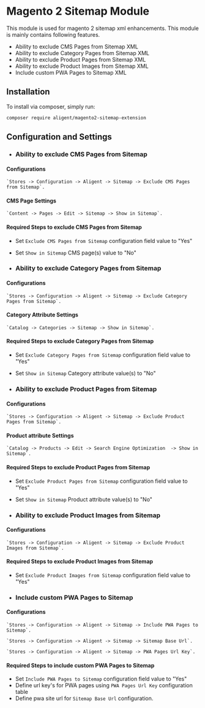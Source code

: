 # Magento 2 Sitemap Module
This module is used for magento 2 sitemap xml enhancements. This module is mainly contains following features.

- Ability to exclude CMS Pages from Sitemap XML
- Ability to exclude Category Pages from Sitemap XML
- Ability to exclude Product Pages from Sitemap XML
- Ability to exclude Product Images from Sitemap XML
- Include custom PWA Pages to Sitemap XML

## Installation
To install via composer, simply run:

```bash
composer require aligent/magento2-sitemap-extension
```

## Configuration and Settings

- ### Ability to exclude CMS Pages from Sitemap

#### Configurations
    `Stores -> Configuration -> Aligent -> Sitemap -> Exclude CMS Pages from Sitemap`.

#### CMS Page Settings
    `Content -> Pages -> Edit -> Sitemap -> Show in Sitemap`.

#### Required Steps to exclude CMS Pages from Sitemap

- Set `Exclude CMS Pages from Sitemap` configuration field value to "Yes"
- Set `Show in Sitemap` CMS page(s) value to "No"

- ### Ability to exclude Category Pages from Sitemap

#### Configurations 
    `Stores -> Configuration -> Aligent -> Sitemap -> Exclude Category Pages from Sitemap`.

#### Category Attribute Settings
    `Catalog -> Categories -> Sitemap -> Show in Sitemap`.

#### Required Steps to exclude Category Pages from Sitemap

- Set `Exclude Category Pages from Sitemap` configuration field value to "Yes"
- Set `Show in Sitemap` Category attribute value(s) to "No"

- ### Ability to exclude Product Pages from Sitemap

#### Configurations
    `Stores -> Configuration -> Aligent -> Sitemap -> Exclude Product Pages from Sitemap`.

#### Product attribute Settings
    `Catalog -> Products -> Edit -> Search Engine Optimization  -> Show in Sitemap`.

#### Required Steps to exclude Product Pages from Sitemap

- Set `Exclude Product Pages from Sitemap` configuration field value to "Yes"
- Set `Show in Sitemap` Product attribute value(s) to "No"


- ### Ability to exclude Product Images from Sitemap

#### Configurations
    `Stores -> Configuration -> Aligent -> Sitemap -> Exclude Product Images from Sitemap`.

#### Required Steps to exclude Product Images from Sitemap

- Set `Exclude Product Images from Sitemap` configuration field value to "Yes"


- ### Include custom PWA Pages to Sitemap

#### Configurations
    `Stores -> Configuration -> Aligent -> Sitemap -> Include PWA Pages to Sitemap`.

    `Stores -> Configuration -> Aligent -> Sitemap -> Sitemap Base Url`.

    `Stores -> Configuration -> Aligent -> Sitemap -> PWA Pages Url Key`.


#### Required Steps to include custom PWA Pages to Sitemap

- Set `Include PWA Pages to Sitemap` configuration field value to "Yes"
- Define url key's for PWA pages using `PWA Pages Url Key` configuration table
- Define pwa site url for `Sitemap Base Url` configuration.
